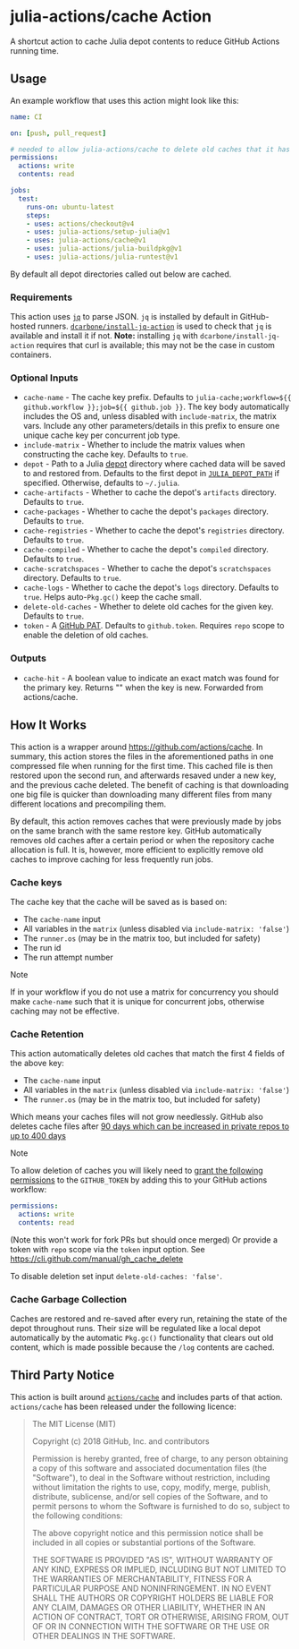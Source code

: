 # julia-actions/cache Action

A shortcut action to cache Julia depot contents to reduce GitHub Actions running time.

## Usage

An example workflow that uses this action might look like this:

```yaml
name: CI

on: [push, pull_request]

# needed to allow julia-actions/cache to delete old caches that it has created
permissions:
  actions: write
  contents: read

jobs:
  test:
    runs-on: ubuntu-latest
    steps:
    - uses: actions/checkout@v4
    - uses: julia-actions/setup-julia@v1
    - uses: julia-actions/cache@v1
    - uses: julia-actions/julia-buildpkg@v1
    - uses: julia-actions/julia-runtest@v1
```

By default all depot directories called out below are cached.

### Requirements

This action uses [`jq`](https://github.com/jqlang/jq) to parse JSON.
`jq` is installed by default in GitHub-hosted runners.
[`dcarbone/install-jq-action`](https://github.com/dcarbone/install-jq-action) is used to check that `jq` is available and install it if not.
**Note:** installing `jq` with `dcarbone/install-jq-action` requires that curl is available; this may not be the case in custom containers.

### Optional Inputs

- `cache-name` - The cache key prefix. Defaults to `julia-cache;workflow=${{ github.workflow }};job=${{ github.job }}`. The key body automatically includes the OS and, unless disabled with `include-matrix`, the matrix vars. Include any other parameters/details in this prefix to ensure one unique cache key per concurrent job type.
- `include-matrix` - Whether to include the matrix values when constructing the cache key. Defaults to `true`.
- `depot` - Path to a Julia [depot](https://pkgdocs.julialang.org/v1/glossary/) directory where cached data will be saved to and restored from. Defaults to the first depot in [`JULIA_DEPOT_PATH`](https://docs.julialang.org/en/v1/manual/environment-variables/#JULIA_DEPOT_PATH) if specified. Otherwise, defaults to `~/.julia`.
- `cache-artifacts` - Whether to cache the depot's `artifacts` directory. Defaults to `true`.
- `cache-packages` - Whether to cache the depot's `packages` directory. Defaults to `true`.
- `cache-registries` - Whether to cache the depot's `registries` directory. Defaults to `true`.
- `cache-compiled` - Whether to cache the depot's `compiled` directory. Defaults to `true`.
- `cache-scratchspaces` - Whether to cache the depot's `scratchspaces` directory. Defaults to `true`.
- `cache-logs` - Whether to cache the depot's `logs` directory. Defaults to `true`. Helps auto-`Pkg.gc()` keep the cache small.
- `delete-old-caches` - Whether to delete old caches for the given key. Defaults to `true`.
- `token` - A [GitHub PAT](https://docs.github.com/en/authentication/keeping-your-account-and-data-secure/managing-your-personal-access-tokens). Defaults to `github.token`. Requires `repo` scope to enable the deletion of old caches.

### Outputs

- `cache-hit` - A boolean value to indicate an exact match was found for the primary key. Returns \"\" when the key is new. Forwarded from actions/cache.

## How It Works

This action is a wrapper around <https://github.com/actions/cache>.
In summary, this action stores the files in the aforementioned paths in one compressed file when running for the first time.
This cached file is then restored upon the second run, and afterwards resaved under a new key, and the previous cache deleted.
The benefit of caching is that downloading one big file is quicker than downloading many different files from many different locations
and precompiling them.

By default, this action removes caches that were previously made by jobs on the same branch with the same restore key.
GitHub automatically removes old caches after a certain period or when the repository cache allocation is full.
It is, however, more efficient to explicitly remove old caches to improve caching for less frequently run jobs.

### Cache keys

The cache key that the cache will be saved as is based on:
- The `cache-name` input
- All variables in the `matrix` (unless disabled via `include-matrix: 'false'`)
- The `runner.os` (may be in the matrix too, but included for safety)
- The run id
- The run attempt number

> [!NOTE]
> If in your workflow if you do not use a matrix for concurrency you should make `cache-name` such that it is unique for
> concurrent jobs, otherwise caching may not be effective.

### Cache Retention

This action automatically deletes old caches that match the first 4 fields of the above key:
- The `cache-name` input
- All variables in the `matrix` (unless disabled via `include-matrix: 'false'`)
- The `runner.os` (may be in the matrix too, but included for safety)

Which means your caches files will not grow needlessly. GitHub also deletes cache files after
[90 days which can be increased in private repos to up to 400 days](https://docs.github.com/en/organizations/managing-organization-settings/configuring-the-retention-period-for-github-actions-artifacts-and-logs-in-your-organization)

> [!NOTE]
> To allow deletion of caches you will likely need to [grant the following permissions](https://docs.github.com/en/actions/using-jobs/assigning-permissions-to-jobs)
> to the `GITHUB_TOKEN` by adding this to your GitHub actions workflow:
> ```yaml
> permissions:
>   actions: write
>   contents: read
> ```
> (Note this won't work for fork PRs but should once merged)
> Or provide a token with `repo` scope via the `token` input option.
> See https://cli.github.com/manual/gh_cache_delete

To disable deletion set input `delete-old-caches: 'false'`.

### Cache Garbage Collection

Caches are restored and re-saved after every run, retaining the state of the depot throughout runs.
Their size will be regulated like a local depot automatically by the automatic `Pkg.gc()` functionality that
clears out old content, which is made possible because the `/log` contents are cached.

## Third Party Notice

This action is built around [`actions/cache`](https://github.com/actions/cache/) and includes parts of that action. `actions/cache` has been released under the following licence:

> The MIT License (MIT)
>
> Copyright (c) 2018 GitHub, Inc. and contributors
>
> Permission is hereby granted, free of charge, to any person obtaining a copy
> of this software and associated documentation files (the "Software"), to deal
> in the Software without restriction, including without limitation the rights
> to use, copy, modify, merge, publish, distribute, sublicense, and/or sell
> copies of the Software, and to permit persons to whom the Software is
> furnished to do so, subject to the following conditions:
>
> The above copyright notice and this permission notice shall be included in
> all copies or substantial portions of the Software.
>
> THE SOFTWARE IS PROVIDED "AS IS", WITHOUT WARRANTY OF ANY KIND, EXPRESS OR
> IMPLIED, INCLUDING BUT NOT LIMITED TO THE WARRANTIES OF MERCHANTABILITY,
> FITNESS FOR A PARTICULAR PURPOSE AND NONINFRINGEMENT. IN NO EVENT SHALL THE
> AUTHORS OR COPYRIGHT HOLDERS BE LIABLE FOR ANY CLAIM, DAMAGES OR OTHER
> LIABILITY, WHETHER IN AN ACTION OF CONTRACT, TORT OR OTHERWISE, ARISING FROM,
> OUT OF OR IN CONNECTION WITH THE SOFTWARE OR THE USE OR OTHER DEALINGS IN
> THE SOFTWARE.
